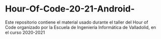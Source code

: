 # Hour-Of-Code-20-21-Android-
Este repositorio contiene el material usado durante el taller del Hour of Code organizado por la Escuela de Ingeniería Informática de Valladolid, en el curso 2020-2021
